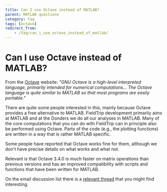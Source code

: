 ```yaml
---
title: Can I use Octave instead of MATLAB?
parent: MATLAB questions
category: faq
tags: [octave]
redirect_from:
    - /faq/can_i_use_octave_instead_of_matlab/
---
```


# Can I use Octave instead of MATLAB?

From the [Octave](https://www.gnu.org/software/octave) website: _"GNU Octave is a high-level interpreted language, primarily intended for numerical computations... The Octave language is quite similar to MATLAB so that most programs are easily portable."_

There are quite some people interested in this, mainly because Octave provides a free alternative to MATLAB. FieldTrip development primarily aims at MATLAB and at the Donders we do all our analyses in MATLAB. Many of the core computations that you can do with FieldTrip can in principle also be performed using Octave. Parts of the code (e.g., the plotting functions) are written in a way that is rather MATLAB specific.

Some people have reported that Octave works fine for them, although we don't have precise details on what works and what not.

Relevant is that Octave 3.4.0 is much faster on matrix operations than previous versions and has an improved compatibility with scripts and functions that have been written for MATLAB.

On the email discussion list there is a [relevant thread](http://mailman.science.ru.nl/pipermail/fieldtrip/2010-December/003339.html) that you might find interesting.
